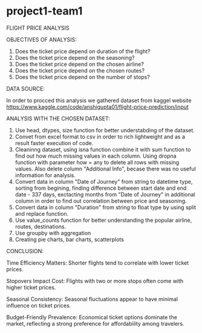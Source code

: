 # project1-team1
FLIGHT PRICE ANALYSIS

OBJECTIVES OF ANALYSIS:
 
 1. Does the ticket price depend on duration of the flight?
 2. Does the ticket price depend on the seasoning?
 3. Does the ticket price depend on the chosen airline?
 4. Does the ticket price depend on the chosen routes?
 5. Does the ticket price depend on the number of stops?
 
 DATA SOURCE:
 
In order to procced this analysis we gathered dataset from kaggel website https://www.kaggle.com/code/anshigupta01/flight-price-prediction/input

ANALYSIS WITH THE CHOSEN DATASET:
 
1. Use head, dtypes, size function for better understabding of the dataset.
2. Convet from excel format to csv in order to rich lightweight and as a result faster execution of code.
3. Cleaninng dataset, using isna function combine it with sum function to find out how much missing values in each column. Using dropna function with parameter how = any to delete all rows with missing values. Also delete column "Additional Info", becase there was no useful information for analysis.
4. Convert data in column "Date of Journey" from string to datetime type, sorting from begining, finding difference between start date and end date  - 337 days, exctacting months from "Date of Journey" in additional column in order to find out correlation between price and seasoning.
5. Convert data in column "Duration" from string to float type by using split and replace function.
6. Use value_counts function for better understanding the popular airline, routes, destinations.
7. Use groupby with aggregation
8. Creating pie charts, bar charts, scatterplots



CONCLUSION:

Time Efficiency Matters: Shorter flights tend to correlate with lower ticket prices.

Stopovers Impact Cost: Flights with two or more stops often come with higher ticket prices. 

Seasonal Consistency: Seasonal fluctuations appear to have minimal influence on ticket prices.

Budget-Friendly Prevalence: Economical ticket options dominate the market, reflecting a strong preference for affordability among travelers.


